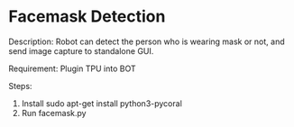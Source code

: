 # Facemask Detection 

Description:
Robot can detect the person who is wearing mask or not, and send image capture to standalone GUI.

Requirement:
 Plugin TPU into BOT
 
Steps:
 1. Install sudo apt-get install python3-pycoral
 2. Run facemask.py


